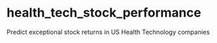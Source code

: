 # health_tech_stock_performance
Predict exceptional stock returns in US Health Technology companies

